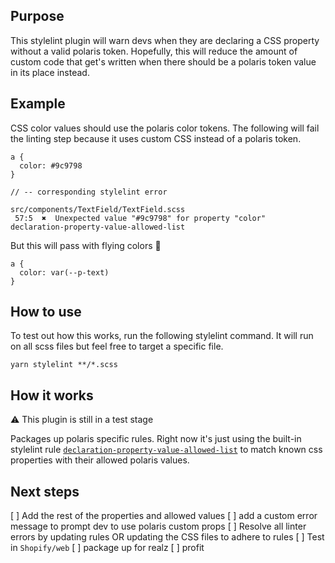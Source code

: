 ## Purpose

This stylelint plugin will warn devs when they are declaring a CSS property without a valid polaris token. Hopefully, this will reduce the amount of custom code that get's written when there should be a polaris token value in its place instead.

## Example

CSS color values should use the polaris color tokens. The following will fail the linting step because it uses custom CSS instead of a polaris token.

```
a {
  color: #9c9798
}

// -- corresponding stylelint error

src/components/TextField/TextField.scss
 57:5  ✖  Unexpected value "#9c9798" for property "color"   declaration-property-value-allowed-list
```

But this will pass with flying colors :rainbow:

```
a {
  color: var(--p-text)
}
```

## How to use

To test out how this works, run the following stylelint command. It will run on all scss files but feel free to target a specific file.

```
yarn stylelint **/*.scss
```

## How it works

:warning: This plugin is still in a test stage

Packages up polaris specific rules. Right now it's just using the built-in stylelint rule [`declaration-property-value-allowed-list`](https://stylelint.io/user-guide/rules/list/declaration-property-value-allowed-list/) to match known css properties with their allowed polaris values.

## Next steps

[ ] Add the rest of the properties and allowed values
[ ] add a custom error message to prompt dev to use polaris custom props
[ ] Resolve all linter errors by updating rules OR updating the CSS files to adhere to rules
[ ] Test in `Shopify/web`
[ ] package up for realz
[ ] profit
